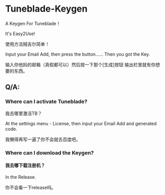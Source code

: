 # Tuneblade-Keygen
A Keygen For Tuneblade！

It's Easy2Use!

使用方法贼吉尔简单！

Input your Email Add, then press the button……
Then you got the Key.

输入你他妈的邮箱（真假都可以）然后按一下那个[生成]按钮
输出栏里就有你想要的东西。

## Q/A:
### Where can I activate Tuneblade?

 我去哪里激活TB？

At the settings menu - License, then input your Email Add and generated code.

我懒得再写一遍了你不会就去百度吧。

### Where can I download the Keygen?

#### 我去哪下载注册机？

In the Release.

你不会看一下release吗。

